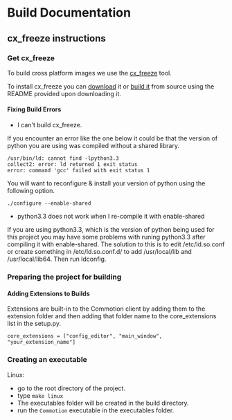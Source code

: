
# Build Documentation

## cx_freeze instructions

### Get cx_freeze

To build cross platform images we use the [cx_freeze](http://cx-freeze.sourceforge.net/) tool.

To install cx_freeze you can [download](http://cx-freeze.sourceforge.net/index.html) it or [build it](http://cx-freeze.sourceforge.net/index.html) from source using the README provided upon downloading it.

#### Fixing Build Errors

  * I can't build cx_freeze.

If you encounter an error like the one below it could be that the version of python you are using was compiled without a shared library. 

```
/usr/bin/ld: cannot find -lpython3.3
collect2: error: ld returned 1 exit status
error: command 'gcc' failed with exit status 1
```

You will want to reconfigure & install your version of python using the following option.

```
./configure --enable-shared
```

  * python3.3 does not work when I re-compile it with enable-shared
  
If you are using python3.3, which is the version of python being used for this project you may have some problems with runing python3.3 after compiling it with enable-shared. The solution to this is to edit /etc/ld.so.conf or create something in /etc/ld.so.conf.d/ to add /usr/local/lib and /usr/local/lib64. Then run ldconfig.

### Preparing the project for building

#### Adding Extensions to Builds

Extensions are built-in to the Commotion client by adding them to the extension folder and then adding that folder name to the core_extensions list in the setup.py.

```
core_extensions = ["config_editor", "main_window", "your_extension_name"]
```

### Creating an executable

Linux:
  * go to the root directory of the project.
  * type ```make linux```
  * The executables folder will be created in the build directory.
  * run the ```Commotion``` executable in the executables folder.
  